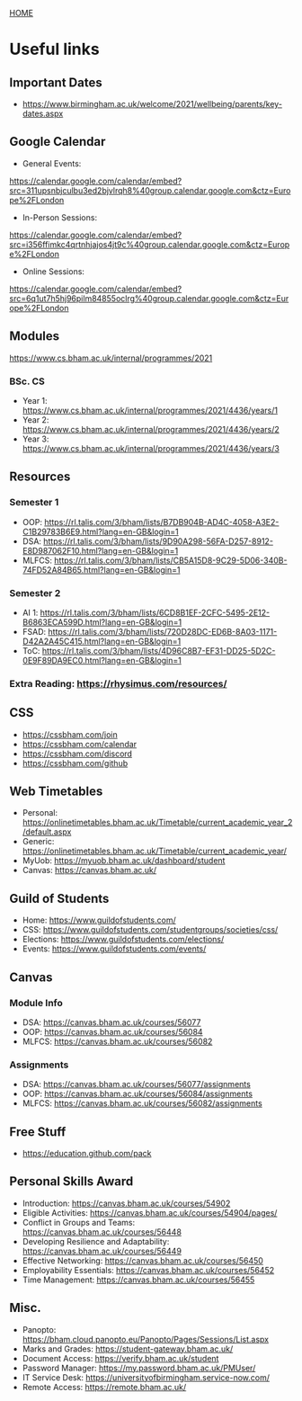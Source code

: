 [HOME](index)
# Useful links
## Important Dates
- https://www.birmingham.ac.uk/welcome/2021/wellbeing/parents/key-dates.aspx
## Google Calendar
- General Events: 

https://calendar.google.com/calendar/embed?src=311upsnbjculbu3ed2bjvlrqh8%40group.calendar.google.com&ctz=Europe%2FLondon

- In-Person Sessions: 

https://calendar.google.com/calendar/embed?src=i356ffimkc4qrtnhjajos4jt9c%40group.calendar.google.com&ctz=Europe%2FLondon

- Online Sessions: 

https://calendar.google.com/calendar/embed?src=6q1ut7h5hj96pilm84855oclrg%40group.calendar.google.com&ctz=Europe%2FLondon

## Modules
https://www.cs.bham.ac.uk/internal/programmes/2021

### BSc. CS
- Year 1: https://www.cs.bham.ac.uk/internal/programmes/2021/4436/years/1
- Year 2: https://www.cs.bham.ac.uk/internal/programmes/2021/4436/years/2
- Year 3: https://www.cs.bham.ac.uk/internal/programmes/2021/4436/years/3


## Resources
### Semester 1
- OOP: https://rl.talis.com/3/bham/lists/B7DB904B-AD4C-4058-A3E2-C1B29783B6E9.html?lang=en-GB&login=1
- DSA: https://rl.talis.com/3/bham/lists/9D90A298-56FA-D257-8912-E8D987062F10.html?lang=en-GB&login=1
- MLFCS: https://rl.talis.com/3/bham/lists/CB5A15D8-9C29-5D06-340B-74FD52A84B65.html?lang=en-GB&login=1

### Semester 2
- AI 1: https://rl.talis.com/3/bham/lists/6CD8B1EF-2CFC-5495-2E12-B6863ECA599D.html?lang=en-GB&login=1
- FSAD: https://rl.talis.com/3/bham/lists/720D28DC-ED6B-8A03-1171-D42A2A45C415.html?lang=en-GB&login=1
- ToC: https://rl.talis.com/3/bham/lists/4D96C8B7-EF31-DD25-5D2C-0E9F89DA9EC0.html?lang=en-GB&login=1

### Extra Reading: https://rhysimus.com/resources/

## CSS
- https://cssbham.com/join
- https://cssbham.com/calendar
- https://cssbham.com/discord
- https://cssbham.com/github

## Web Timetables
- Personal: https://onlinetimetables.bham.ac.uk/Timetable/current_academic_year_2/default.aspx
- Generic: https://onlinetimetables.bham.ac.uk/Timetable/current_academic_year/
- MyUob: https://myuob.bham.ac.uk/dashboard/student
- Canvas: https://canvas.bham.ac.uk/

## Guild of Students
- Home: https://www.guildofstudents.com/
- CSS: https://www.guildofstudents.com/studentgroups/societies/css/
- Elections: https://www.guildofstudents.com/elections/
- Events: https://www.guildofstudents.com/events/

## Canvas
### Module Info
- DSA: https://canvas.bham.ac.uk/courses/56077
- OOP: https://canvas.bham.ac.uk/courses/56084
- MLFCS: https://canvas.bham.ac.uk/courses/56082

### Assignments
- DSA: https://canvas.bham.ac.uk/courses/56077/assignments
- OOP: https://canvas.bham.ac.uk/courses/56084/assignments
- MLFCS: https://canvas.bham.ac.uk/courses/56082/assignments

## Free Stuff
- https://education.github.com/pack

## Personal Skills Award
- Introduction: https://canvas.bham.ac.uk/courses/54902
- Eligible Activities: https://canvas.bham.ac.uk/courses/54904/pages/
- Conflict in Groups and Teams: https://canvas.bham.ac.uk/courses/56448
- Developing Resilience and Adaptability: https://canvas.bham.ac.uk/courses/56449
- Effective Networking: https://canvas.bham.ac.uk/courses/56450
- Employability Essentials: https://canvas.bham.ac.uk/courses/56452
- Time Management: https://canvas.bham.ac.uk/courses/56455

## Misc.
- Panopto: https://bham.cloud.panopto.eu/Panopto/Pages/Sessions/List.aspx
- Marks and Grades: https://student-gateway.bham.ac.uk/
- Document Access: https://verify.bham.ac.uk/student
- Password Manager: https://my.password.bham.ac.uk/PMUser/
- IT Service Desk: https://universityofbirmingham.service-now.com/
- Remote Access: https://remote.bham.ac.uk/

